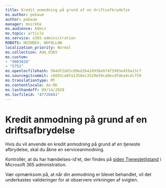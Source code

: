 ```yaml
---
title: Kredit anmodning på grund af en driftsafbrydelse
ms.author: pebaum
author: pebaum
manager: mnirkhe
ms.audience: Admin
ms.topic: article
ms.service: o365-administration
ROBOTS: NOINDEX, NOFOLLOW
localization_priority: Normal
ms.collection: Adm_O365
ms.custom:
- "9003020"
- "5752"
ms.openlocfilehash: 504df2dd1c09ed2b42d936e974f5993e459a23c7
ms.sourcegitcommit: c6692ce0fa1358ec3529e59ca0ecdfdea4cdc759
ms.translationtype: MT
ms.contentlocale: da-DK
ms.lasthandoff: 09/14/2020
ms.locfileid: "47726841"
---
```

# <a name="credit-request-due-to-a-service-outage"></a>Kredit anmodning på grund af en driftsafbrydelse

Hvis du vil anvende en kredit anmodning på grund af en tjeneste afbrydelse, skal du åbne en serviceanmodning.

Kontrollér, at du har hændelses-id'et, der findes på [siden Tjenestetilstand](https://docs.microsoft.com/office365/enterprise/view-service-health) i Microsoft 365 administration.

Vær opmærksom på, at når din anmodning er blevet behandlet, vil det underkastes valideringer for at observere virkningen af svigten.
